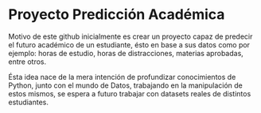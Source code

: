 # Proyecto Predicción Académica

Motivo de este github inicialmente es crear un proyecto capaz de predecir el futuro académico de un estudiante, ésto en base a sus datos como por ejemplo: horas de estudio, horas de distracciones, materias aprobadas, entre otros.

Ésta idea nace de la mera intención de profundizar conocimientos de Python, junto con el mundo de Datos, trabajando en la manipulación de estos mismos, se espera a futuro trabajar con datasets reales de distintos estudiantes. 